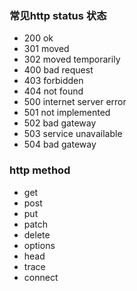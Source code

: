 ### 常见http status 状态

- 200 ok
- 301 moved
- 302 moved temporarily
- 400 bad request
- 403 forbidden
- 404 not found
- 500 internet server error
- 501 not implemented
- 502 bad gateway
- 503 service unavailable
- 504 bad gateway


### http method

- get
- post
- put
- patch
- delete
- options
- head
- trace
- connect
